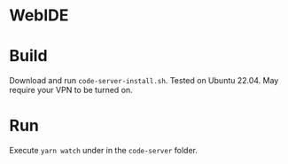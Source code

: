 # WebIDE


# Build

Download and run `code-server-install.sh`. Tested on Ubuntu 22.04. May require your VPN to be turned on.

# Run

Execute `yarn watch` under in the `code-server` folder.
